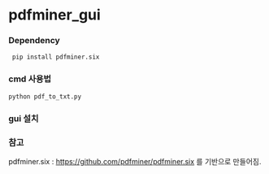 # pdfminer_gui

###  Dependency 


``` pip install pdfminer.six``` 


### cmd 사용법

``` python pdf_to_txt.py ```


### gui 설치






### 참고 

pdfminer.six  :  https://github.com/pdfminer/pdfminer.six  를 기반으로 만들어짐.


